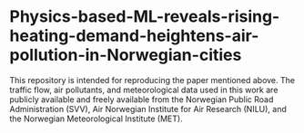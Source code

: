 # Physics-based-ML-reveals-rising-heating-demand-heightens-air-pollution-in-Norwegian-cities

This repository is intended for reproducing the paper mentioned above. 
The traffic flow, air pollutants, and meteorological data used in this work are publicly available and freely available from the Norwegian Public Road Administration (SVV), Air Norwegian Institute for Air Research (NILU), and the Norwegian Meteorological Institute (MET).
